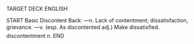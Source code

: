 TARGET DECK
ENGLISH

START
Basic
Discontent
Back: —n. Lack of contentment; dissatisfaction, grievance. —v. (esp. As discontented adj.) Make dissatisfied.  discontentment n.
END
